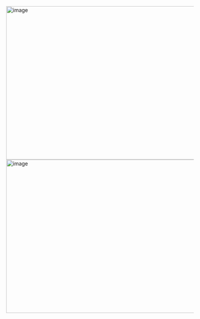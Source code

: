 <img width="931" height="411" alt="image" src="https://github.com/user-attachments/assets/f45e81fb-2752-46cc-b3b5-c0c40ea5dddd" />
<img width="931" height="411" alt="image" src="https://github.com/user-attachments/assets/dcffcdce-1f45-4059-8603-3f9631d31eb7" />

